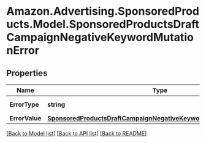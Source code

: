 # Amazon.Advertising.SponsoredProducts.Model.SponsoredProductsDraftCampaignNegativeKeywordMutationError

## Properties

Name | Type | Description | Notes
------------ | ------------- | ------------- | -------------
**ErrorType** | **string** | The type of the error | 
**ErrorValue** | [**SponsoredProductsDraftCampaignNegativeKeywordMutationErrorSelector**](SponsoredProductsDraftCampaignNegativeKeywordMutationErrorSelector.md) |  | 

[[Back to Model list]](../README.md#documentation-for-models) [[Back to API list]](../README.md#documentation-for-api-endpoints) [[Back to README]](../README.md)

